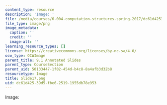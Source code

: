 ```yaml
---
content_type: resource
description: 'Image: '
file: /media/courses/6-004-computation-structures-spring-2017/dc61d42539d5fbe625191955db78e953_Slide17.png
file_type: image/png
image_metadata:
  caption: ''
  credit: ''
  image-alt: ''
learning_resource_types: []
license: https://creativecommons.org/licenses/by-nc-sa/4.0/
ocw_type: OCWImage
parent_title: 9.1 Annotated Slides
parent_type: CourseSection
parent_uid: 50133447-1f02-454d-b4c8-8a4afb3d32b8
resourcetype: Image
title: Slide17.png
uid: dc61d425-39d5-fbe6-2519-1955db78e953
---
```

Image: 